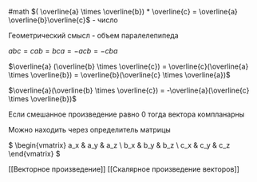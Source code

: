 #math 
$( \overline{a} \times \overline{b}) * \overline{c} = \overline{a} \overline{b}\overline{c}$ - число

Геометрический смысл - объем паралелепипеда

$abc = cab = bca = -acb = -cba$

$\overline{a} (\overline{b} \times \overline{c}) = \overline{c}(\overline{a} \times \overline{b}) = \overline{b}(\overline{c} \times \overline{a})$

$\overline{a}(\overline{b} \times \overline{c}) = -\overline{a}(\overline{c} \times \overline{b})$

Если смешанное произведение равно $0$ тогда вектора компланарны

Можно находить через определитель матрицы

$
\begin{vmatrix}
a_x & a_y & a_z \\
b_x & b_y & b_z \\
c_x & c_y & c_z
\end{vmatrix}
$

[[Векторное произведение]]
[[Скалярное произведение векторов]]